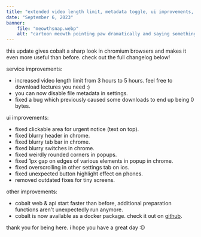 ```yaml
---
title: "extended video length limit, metadata toggle, ui improvements, and more!"
date: "September 6, 2023"
banner:
    file: "meowthsnap.webp"
    alt: "cartoon meowth pointing paw dramatically and saying something"
---
```

this update gives cobalt a sharp look in chromium browsers and makes it even more useful than before. check out the full changelog below!

service improvements:
- increased video length limit from 3 hours to 5 hours. feel free to download lectures you need :)
- you can now disable file metadata in settings.
- fixed a bug which previously caused some downloads to end up being 0 bytes.

ui improvements:
- fixed clickable area for urgent notice (text on top).
- fixed blurry header in chrome.
- fixed blurry tab bar in chrome.
- fixed blurry switches in chrome.
- fixed weirdly rounded corners in popups.
- fixed 1px gap on edges of various elements in popup in chrome.
- fixed overscrolling in other settings tab on ios.
- fixed unexpected button highlight effect on phones.
- removed outdated fixes for tiny screens.

other improvements:
- cobalt web & api start faster than before, additional preparation functions aren't unexpectedly run anymore.
- cobalt is now available as a docker package. check it out on [github](https://github.com/imputnet/cobalt/pkgs/container/cobalt).

thank you for being here. i hope you have a great day :D